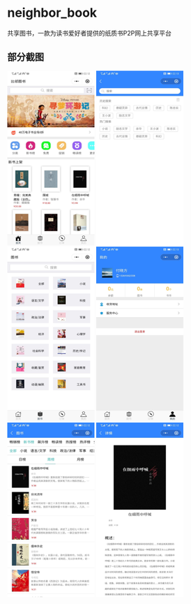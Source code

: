 # neighbor_book
共享图书，一款为读书爱好者提供的纸质书P2P网上共享平台

## 部分截图
<img src="https://github.com/fxfSean/neighbor_book/blob/master/images/WechatIMG204.jpeg" width="200" height="400"/>  <img src="https://github.com/fxfSean/neighbor_book/blob/master/images/WechatIMG203.jpeg" width="200" height="400"/>  <img src="https://github.com/fxfSean/neighbor_book/blob/master/images/WechatIMG201.jpeg" width="200" height="400"/>  <img src="https://github.com/fxfSean/neighbor_book/blob/master/images/WechatIMG202.jpeg" width="200" height="400"/>  <img src="https://github.com/fxfSean/neighbor_book/blob/master/images/WechatIMG206.jpeg" width="200" height="400"/>  <img src="https://github.com/fxfSean/neighbor_book/blob/master/images/WechatIMG205.jpeg" width="200" height="400"/>


